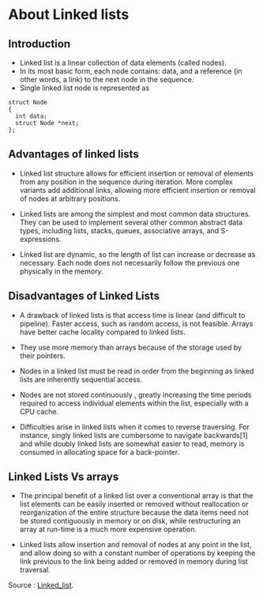 # About Linked lists

## Introduction
- Linked list is a linear collection of data elements (called nodes).
- In its most basic form, each node contains: data, and a reference (in other words, a link) to the next node in the sequence.
- Single linked list node is represented as

```
struct Node
{
  int data;
  struct Node *next;
};
```

## Advantages of linked lists
- Linked list structure allows for efficient insertion or removal of elements from any position in the sequence during iteration. More complex variants add additional links, allowing more efficient insertion or removal of nodes at arbitrary positions.

- Linked lists are among the simplest and most common data structures. They can be used to implement several other common abstract data types, including lists, stacks, queues, associative arrays, and S-expressions.

- Linked list are dynamic, so the length of list can increase or decrease as necessary. Each node does not necessarily follow the previous one physically in the memory.

## Disadvantages of Linked Lists
- A drawback of linked lists is that access time is linear (and difficult to pipeline). Faster access, such as random access, is not feasible. Arrays have better cache locality compared to linked lists.

- They use more memory than arrays because of the storage used by their pointers.

- Nodes in a linked list must be read in order from the beginning as linked lists are inherently sequential access.

- Nodes are not stored continuously , greatly increasing the time periods required to access individual elements within the list, especially with a CPU cache.

- Difficulties arise in linked lists when it comes to reverse traversing. For instance, singly linked lists are cumbersome to navigate backwards[1] and while doubly linked lists are somewhat easier to read, memory is consumed in allocating space for a back-pointer.

## Linked Lists Vs arrays
- The principal benefit of a linked list over a conventional array is that the list elements can be easily inserted or removed without reallocation or reorganization of the entire structure because the data items need not be stored contiguously in memory or on disk, while restructuring an array at run-time is a much more expensive operation.

- Linked lists allow insertion and removal of nodes at any point in the list, and allow doing so with a constant number of operations by keeping the link previous to the link being added or removed in memory during list traversal.


Source : [Linked_list](https://en.wikipedia.org/wiki/Linked_list).

